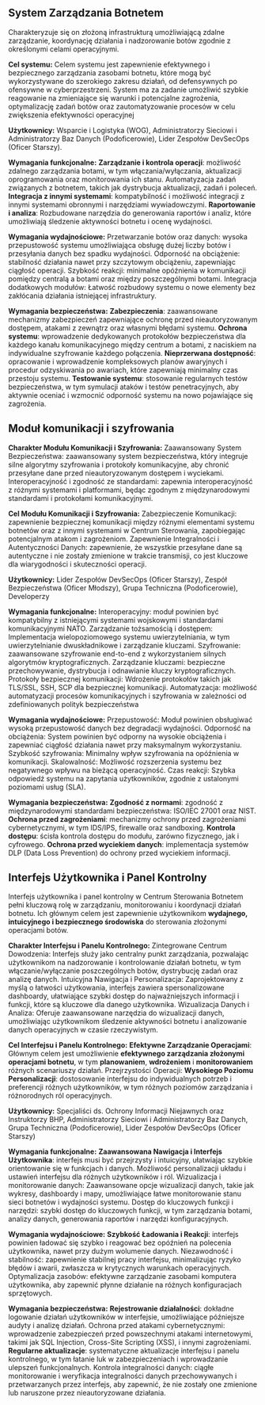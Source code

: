 ## System Zarządzania Botnetem

Charakteryzuje się on złożoną infrastrukturą umożliwiającą zdalne zarządzanie, koordynację działania i nadzorowanie botów zgodnie z określonymi celami operacyjnymi.

**Cel systemu:**
Celem systemu jest zapewnienie efektywnego i bezpiecznego zarządzania zasobami botnetu, które mogą być wykorzystywane do szerokiego zakresu działań, od defensywnych po ofensywne w cyberprzestrzeni. System ma za zadanie umożliwić szybkie reagowanie na zmieniające się warunki i potencjalne zagrożenia, optymalizację zadań botów oraz zautomatyzowanie procesów w celu zwiększenia efektywności operacyjnej

**Użytkownicy:** Wsparcie i Logistyka (WOG), Administratorzy Sieciowi i Administratorzy Baz Danych (Podoficerowie), Lider Zespołów DevSecOps (Oficer Starszy).

**Wymagania funkcjonalne:**
**Zarządzanie i kontrola operacji**: możliwość zdalnego zarządzania botami, w tym włączania/wyłączania, aktualizacji oprogramowania oraz monitorowania ich stanu. Automatyzacja zadań związanych z botnetem, takich jak dystrybucja aktualizacji, zadań i poleceń.
**Integracja z innymi systemami**: kompatybilność i możliwość integracji z innymi systemami obronnymi i narzędziami wywiadowczymi.
**Raportowanie i analiza**: Rozbudowane narzędzia do generowania raportów i analiz, które umożliwiają śledzenie aktywności botnetu i ocenę wydajności.

**Wymagania wydajnościowe:**
Przetwarzanie botów oraz danych: wysoka przepustowość systemu umożliwiająca obsługę dużej liczby botów i przesyłania danych bez spadku wydajności.
Odporność na obciążenie: stabilność działania nawet przy szczytowym obciążeniu, zapewniając ciągłość operacji.
Szybkość reakcji: minimalne opóźnienia w komunikacji pomiędzy centralą a botami oraz między poszczególnymi botami.
Integracja dodatkowych modułów: Łatwość rozbudowy systemu o nowe elementy bez zakłócania działania istniejącej infrastruktury.

**Wymagania bezpieczeństwa:**
**Zabezpieczenia**: zaawansowane mechanizmy zabezpieczeń zapewniające ochronę przed nieautoryzowanym dostępem, atakami z zewnątrz oraz własnymi błędami systemu. 
**Ochrona systemu**: wprowadzenie dedykowanych protokołów bezpieczeństwa dla każdego kanału komunikacyjnego między centrum a botami, z naciskiem na indywidualne szyfrowanie każdego połączenia.
**Nieprzerwana dostępność**: opracowanie i wprowadzenie kompleksowych planów awaryjnych i procedur odzyskiwania po awariach, które zapewniają minimalny czas przestoju systemu.
**Testowanie systemu**: stosowanie regularnych testów bezpieczeństwa, w tym symulacji ataków i testów penetracyjnych, aby aktywnie oceniać i wzmocnić odporność systemu na nowo pojawiające się zagrożenia.

##  Moduł komunikacji i szyfrowania

**Charakter Modułu Komunikacji i Szyfrowania:**
Zaawansowany System Bezpieczeństwa: zaawansowany system bezpieczeństwa, który integruje silne algorytmy szyfrowania i protokoły komunikacyjne, aby chronić przesyłane dane przed nieautoryzowanym dostępem i wyciekami.
Interoperacyjność i zgodność ze standardami: zapewnia interoperacyjność z różnymi systemami i platformami, będąc zgodnym z międzynarodowymi standardami i protokołami komunikacyjnymi.

**Cel Modułu Komunikacji i Szyfrowania:**
Zabezpieczenie Komunikacji: zapewnienie bezpiecznej komunikacji między różnymi elementami systemu botnetów oraz z innymi systemami w Centrum Sterowania, zapobiegając potencjalnym atakom i zagrożeniom.
Zapewnienie Integralności i Autentyczności Danych: zapewnienie, że wszystkie przesyłane dane są autentyczne i nie zostały zmienione w trakcie transmisji, co jest kluczowe dla wiarygodności i skuteczności operacji.

**Użytkownicy:**
Lider Zespołów DevSecOps (Oficer Starszy), Zespół Bezpieczeństwa (Oficer Młodszy),  Grupa Techniczna (Podoficerowie), Developerzy 

**Wymagania funkcjonalne:**
Interoperacyjny: moduł powinien być kompatybilny z istniejącymi systemami wojskowymi i standardami komunikacyjnymi NATO.
Zarządzanie tożsamością i dostępem: Implementacja wielopoziomowego systemu uwierzytelniania, w tym uwierzytelnianie dwuskładnikowe i zarządzanie kluczami.
Szyfrowanie: zaawansowane szyfrowanie end-to-end z wykorzystaniem silnych algorytmów kryptograficznych.
Zarządzanie kluczami: bezpieczne przechowywanie, dystrybucja i odnawianie kluczy kryptograficznych.
Protokoły bezpiecznej komunikacji: Wdrożenie protokołów takich jak TLS/SSL, SSH, SCP dla bezpiecznej komunikacji.
Automatyzacja: możliwość automatyzacji procesów komunikacyjnych i szyfrowania w zależności od zdefiniowanych polityk bezpieczeństwa

**Wymagania wydajnościowe:**
Przepustowość: Moduł powinien obsługiwać wysoką przepustowość danych bez degradacji wydajności.
Odporność na obciążenia: System powinien być odporny na wysokie obciążenia i zapewniać ciągłość działania nawet przy maksymalnym wykorzystaniu.
Szybkość szyfrowania: Minimalny wpływ szyfrowania na opóźnienia w komunikacji.
Skalowalność: Możliwość rozszerzenia systemu bez negatywnego wpływu na bieżącą operacyjność.
Czas reakcji: Szybka odpowiedź systemu na zapytania użytkowników, zgodnie z ustalonymi poziomami usług (SLA).

**Wymagania bezpieczeństwa:**
**Zgodność z normami**: zgodność z międzynarodowymi standardami bezpieczeństwa: ISO/IEC 27001 oraz NIST.
**Ochrona przed zagrożeniami**: mechanizmy ochrony przed zagrożeniami cybernetycznymi, w tym IDS/IPS, firewalle oraz sandboxing.
**Kontrola dostępu**: ścisła kontrola dostępu do modułu, zarówno fizycznego, jak i cyfrowego.
**Ochrona przed wyciekiem danych**: implementacja systemów DLP (Data Loss Prevention) do ochrony przed wyciekiem informacji.

## Interfejs Użytkownika i Panel Kontrolny

Interfejs użytkownika i panel kontrolny w Centrum Sterowania Botnetem pełni kluczową rolę w zarządzaniu, monitorowaniu i koordynacji działań botnetu. Ich głównym celem jest zapewnienie użytkownikom **wydajnego, intuicyjnego i bezpiecznego środowiska** do sterowania złożonymi operacjami botów.

**Charakter Interfejsu i Panelu Kontrolnego:**
Zintegrowane Centrum Dowodzenia: Interfejs służy jako centralny punkt zarządzania, pozwalając użytkownikom na nadzorowanie i kontrolowanie działań botnetu, w tym włączanie/wyłączanie poszczególnych botów, dystrybucję zadań oraz analizę danych.
Intuicyjna Nawigacja i Personalizacja: Zaprojektowany z myślą o łatwości użytkowania, interfejs zawiera spersonalizowane dashboardy, ułatwiające szybki dostęp do najważniejszych informacji i funkcji, które są kluczowe dla danego użytkownika.
Wizualizacja Danych i Analiza: Oferuje zaawansowane narzędzia do wizualizacji danych, umożliwiając użytkownikom śledzenie aktywności botnetu i analizowanie danych operacyjnych w czasie rzeczywistym.

**Cel Interfejsu i Panelu Kontrolnego:**
**Efektywne Zarządzanie Operacjami**: Głównym celem jest umożliwienie **efektywnego zarządzania złożonymi operacjami botnetu**, w tym **planowaniem**, **wdrożeniem** i **monitorowaniem** różnych scenariuszy działań. 
Przejrzystości Operacji:
**Wysokiego Poziomu Personalizacji**: dostosowanie interfejsu do indywidualnych potrzeb i preferencji różnych użytkowników, w tym różnych poziomów zarządzania i różnorodnych ról operacyjnych.

**Użytkownicy:** Specjaliści ds. Ochrony Informacji Niejawnych oraz Instruktorzy BHP, Administratorzy Sieciowi i Administratorzy Baz Danych, Grupa Techniczna (Podoficerowie), Lider Zespołów DevSecOps (Oficer Starszy)

**Wymagania funkcjonalne:**
**Zaawansowana Nawigacja i Interfejs Użytkownika**: interfejs musi być przejrzysty i intuicyjny, ułatwiając szybkie orientowanie się w funkcjach i danych. Możliwość personalizacji układu i ustawień interfejsu dla różnych użytkowników i ról.
Wizualizacja i monitorowanie danych: Zaawansowane opcje wizualizacji danych, takie jak wykresy, dashboardy i mapy, umożliwiające łatwe monitorowanie stanu sieci botnetów i wydajności systemu.
Dostęp do kluczowych funkcji i narzędzi: szybki dostęp do kluczowych funkcji, w tym zarządzania botami, analizy danych, generowania raportów i narzędzi konfiguracyjnych.

**Wymagania wydajnościowe:**
**Szybkość Ładowania i Reakcji**: interfejs powinien ładować się szybko i reagować bez opóźnień na polecenia użytkownika, nawet przy dużym wolumenie danych.
Niezawodność i stabilność: zapewnienie stabilnej pracy interfejsu, minimalizując ryzyko błędów i awarii, zwłaszcza w krytycznych warunkach operacyjnych.
Optymalizacja zasobów: efektywne zarządzanie zasobami komputera użytkownika, aby zapewnić płynne działanie na różnych konfiguracjach sprzętowych.

**Wymagania bezpieczeństwa:**
**Rejestrowanie działalności**: dokładne logowanie działań użytkowników w interfejsie, umożliwiające późniejsze audyty i analizę działań.
Ochrona przed atakami cybernetycznymi: wprowadzenie zabezpieczeń przed powszechnymi atakami internetowymi, takimi jak SQL Injection, Cross-Site Scripting (XSS), i innymi zagrożeniami.
**Regularne aktualizacje**: systematyczne aktualizacje interfejsu i panelu kontrolnego, w tym łatanie luk w zabezpieczeniach i wprowadzanie ulepszeń funkcjonalnych.
Kontrola integralności danych: ciągłe monitorowanie i weryfikacja integralności danych przechowywanych i przetwarzanych przez interfejs, aby zapewnić, że nie zostały one zmienione lub naruszone przez nieautoryzowane działania.
